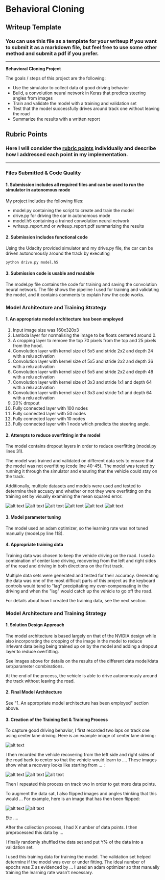 # **Behavioral Cloning** 

## Writeup Template

### You can use this file as a template for your writeup if you want to submit it as a markdown file, but feel free to use some other method and submit a pdf if you prefer.

---

**Behavioral Cloning Project**

The goals / steps of this project are the following:
* Use the simulator to collect data of good driving behavior
* Build, a convolution neural network in Keras that predicts steering angles from images
* Train and validate the model with a training and validation set
* Test that the model successfully drives around track one without leaving the road
* Summarize the results with a written report


[//]: # (Image References)

[image1]: ./examples/placeholder.png "Model Visualization"
[image2]: ./examples/placeholder.png "Grayscaling"
[image3]: ./examples/placeholder_small.png "Recovery Image"
[image4]: ./examples/placeholder_small.png "Recovery Image"
[image5]: ./examples/placeholder_small.png "Recovery Image"
[image6]: ./examples/placeholder_small.png "Normal Image"
[image7]: ./examples/placeholder_small.png "Flipped Image"

[valid1]: ./images/valid1.png 
[valid2]: ./images/valid2.png 
[valid3]: ./images/valid3.png 
[valid4]: ./images/valid4.png 
[valid5]: ./images/valid5.png 
[valid6]: ./images/valid6.png 

## Rubric Points
### Here I will consider the [rubric points](https://review.udacity.com/#!/rubrics/432/view) individually and describe how I addressed each point in my implementation.  

---
### Files Submitted & Code Quality

#### 1. Submission includes all required files and can be used to run the simulator in autonomous mode

My project includes the following files:
* model.py containing the script to create and train the model
* drive.py for driving the car in autonomous mode
* model.h5 containing a trained convolution neural network 
* writeup_report.md or writeup_report.pdf summarizing the results

#### 2. Submission includes functional code
Using the Udacity provided simulator and my drive.py file, the car can be driven autonomously around the track by executing 
```sh
python drive.py model.h5
```

#### 3. Submission code is usable and readable

The model.py file contains the code for training and saving the convolution neural network. The file shows the pipeline I used for training and validating the model, and it contains comments to explain how the code works.

### Model Architecture and Training Strategy

#### 1. An appropriate model architecture has been employed


1. Input image size was 160x320x3
2. Lambda layer for normalising the image to be floats centered around 0.
3. A cropping layer to remove the top 70 pixels from the top and 25 pixels from the hood.
4. Convolution layer with kernel size of 5x5 and stride 2x2 and depth 24 with a relu activation
5. Convolution layer with kernel size of 5x5 and stride 2x2 and depth 36 with a relu activation
6. Convolution layer with kernel size of 5x5 and stride 2x2 and depth 48 with a relu activation
7. Convolution layer with kernel size of 3x3 and stride 1x1 and depth 64 with a relu activation
8. Convolution layer with kernel size of 3x3 and stride 1x1 and depth 64 with a relu activation
9. 20% dropout
10. Fully connected layer with 100 nodes
11. Fully connected layer with 50 nodes
12. Fully connected layer with 10 nodes
13. Fully connected layer with 1 node which predicts the steering angle.

#### 2. Attempts to reduce overfitting in the model

The model contains dropout layers in order to reduce overfitting (model.py lines 31). 

The model was trained and validated on different data sets to ensure that the model was not overfitting (code line 40-45). The model was tested by running it through the simulator and ensuring that the vehicle could stay on the track.

Additionally, multiple datasets and models were used and tested to determine their accuacy and whether or not they were overfitting on the training set by visually examining the mean squared error. 

 ![alt text][valid1]
 ![alt text][valid2]
 ![alt text][valid3]
 ![alt text][valid4]
 ![alt text][valid5]
 ![alt text][valid6]

#### 3. Model parameter tuning

The model used an adam optimizer, so the learning rate was not tuned manually (model.py line 118).

#### 4. Appropriate training data

Training data was chosen to keep the vehicle driving on the road. I used a combination of center lane driving, recovering from the left and right sides of the road and driving in both directions on the first track. 

Multiple data sets were generated and tested for their accuracy. Generating the data was one of the most difficult parts of this project as the keyboard controls would tend to "lag" precipitating my over-compensating in the driving and when the "lag" would catch up the vehicle to go off the road. 

For details about how I created the training data, see the next section. 

### Model Architecture and Training Strategy

#### 1. Solution Design Approach

The model architecture is based largely on that of the NVIDIA design while also incorporating the cropping of the image in the model to reduce irrlevant data being being trained up on by the model and adding a dropout layer to reduce overfitting. 

See images above for details on the results of the different data model/data set/parameter combinations. 

At the end of the process, the vehicle is able to drive autonomously around the track without leaving the road.

#### 2. Final Model Architecture

See "1. An appropriate model architecture has been employed" section above. 

#### 3. Creation of the Training Set & Training Process

To capture good driving behavior, I first recorded two laps on track one using center lane driving. Here is an example image of center lane driving:

![alt text][image2]

I then recorded the vehicle recovering from the left side and right sides of the road back to center so that the vehicle would learn to .... These images show what a recovery looks like starting from ... :

![alt text][image3]
![alt text][image4]
![alt text][image5]

Then I repeated this process on track two in order to get more data points.

To augment the data sat, I also flipped images and angles thinking that this would ... For example, here is an image that has then been flipped:

![alt text][image6]
![alt text][image7]

Etc ....

After the collection process, I had X number of data points. I then preprocessed this data by ...


I finally randomly shuffled the data set and put Y% of the data into a validation set. 

I used this training data for training the model. The validation set helped determine if the model was over or under fitting. The ideal number of epochs was Z as evidenced by ... I used an adam optimizer so that manually training the learning rate wasn't necessary.
